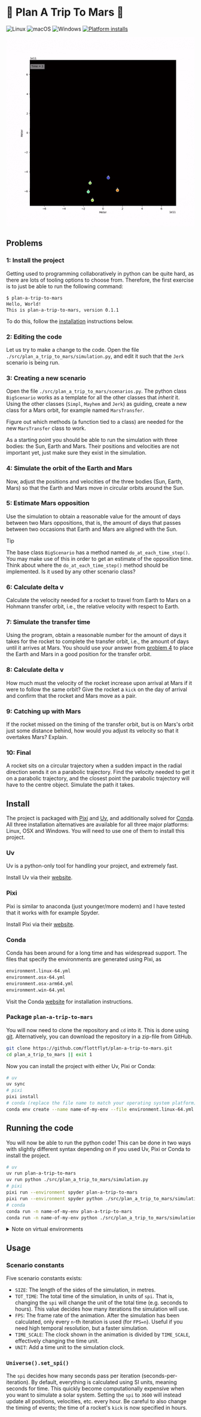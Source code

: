 # :rocket: Plan A Trip To Mars :rocket:

![Linux](https://img.shields.io/badge/Linux-%23.svg?logo=linux&color=FCC624&logoColor=black)
![macOS](https://img.shields.io/badge/macOS-%23.svg?logo=apple&color=000000&logoColor=white)
![Windows](https://img.shields.io/badge/Windows-%23.svg?logo=windows&color=0078D6&logoColor=white)
[![Platform installs](https://github.com/flottflyt/plan-a-trip-to-mars/actions/workflows/installs.yml/badge.svg)](https://github.com/flottflyt/plan-a-trip-to-mars/actions/workflows/installs.yml)

![](assets/animation.gif)

## Problems

### 1: Install the project

Getting used to programming collaboratively in python can be quite hard, as there are
lots of tooling options to choose from. Therefore, the first exercise is to just be able
to run the following command:

```console
$ plan-a-trip-to-mars
Hello, World!
This is plan-a-trip-to-mars, version 0.1.1
```

To do this, follow the [installation](#install) instructions below.

### 2: Editing the code

Let us try to make a change to the code. Open the file
`./src/plan_a_trip_to_mars/simulation.py`, and edit it such that the `Jerk` scenario is
being run.

### 3: Creating a new scenario

Open the file `./src/plan_a_trip_to_mars/scenarios.py`. The python class `BigScenario`
works as a template for all the other classes that _inherit_ it. Using the other classes
(`Simpl`, `Mayhem` and `Jerk`) as guiding, create a new class for a Mars orbit, for
example named `MarsTransfer`.

Figure out which methods (a function tied to a class) are needed for the new
`MarsTransfer` class to work.

As a starting point you should be able to run the simulation with three bodies: the Sun,
Earth and Mars. Their positions and velocities are not important yet, just make sure
they exist in the simulation.

### 4: Simulate the orbit of the Earth and Mars

Now, adjust the positions and velocities of the three bodies (Sun, Earth, Mars) so that
the Earth and Mars move in circular orbits around the Sun.

### 5: Estimate Mars opposition

Use the simulation to obtain a reasonable value for the amount of days between two Mars
oppositions, that is, the amount of days that passes between two occasions that Earth
and Mars are aligned with the Sun.

> [!TIP]
>
> The base class `BigScenario` has a method named `do_at_each_time_step()`. You may make
> use of this in order to get an estimate of the opposition time. Think about where the
> `do_at_each_time_step()` method should be implemented. Is it used by any other
> scenario class?

### 6: Calculate delta v

Calculate the velocity needed for a rocket to travel from Earth to Mars on a Hohmann
transfer orbit, i.e., the relative velocity with respect to Earth.

### 7: Simulate the transfer time

Using the program, obtain a reasonable number for the amount of days it takes for the
rocket to complete the transfer orbit, i.e., the amount of days until it arrives at
Mars. You should use your answer from
[problem 4](#4-simulate-the-orbit-of-the-earth-and-mars) to place the Earth and Mars in
a good position for the transfer orbit.

### 8: Calculate delta v

How much must the velocity of the rocket increase upon arrival at Mars if it were to
follow the same orbit? Give the rocket a `kick` on the day of arrival and confirm that
the rocket and Mars move as a pair.

### 9: Catching up with Mars

If the rocket missed on the timing of the transfer orbit, but is on Mars's orbit just
some distance behind, how would you adjust its velocity so that it overtakes Mars?
Explain.

### 10: Final

A rocket sits on a circular trajectory when a sudden impact in the radial direction
sends it on a parabolic trajectory. Find the velocity needed to get it on a parabolic
trajectory, and the closest point the parabolic trajectory will have to the centre
object. Simulate the path it takes.

## Install

The project is packaged with [Pixi] and [Uv], and additionally solved for [Conda]. All
three installation alternatives are available for all three major platforms: Linux, OSX
and Windows. You will need to use one of them to install this project.

### Uv

Uv is a python-only tool for handling your project, and extremely fast.

Install Uv via their [website](https://docs.astral.sh/uv/getting-started/installation/).

### Pixi

Pixi is similar to anaconda (just younger/more modern) and I have tested that it works
with for example Spyder.

Install Pixi via their [website](https://pixi.sh/latest/#installation).

### Conda

Conda has been around for a long time and has widespread support. The files that specify
the environments are generated using Pixi, as

```txt
environment.linux-64.yml
environment.osx-64.yml
environment.osx-arm64.yml
environment.win-64.yml
```

Visit the Conda
[website](https://docs.conda.io/projects/conda/en/stable/user-guide/install/index.html)
for installation instructions.

### Package `plan-a-trip-to-mars`

You will now need to clone the repository and `cd` into it. This is done using [git].
Alternatively, you can download the repository in a zip-file from GitHub.

```bash
git clone https://github.com/flottflyt/plan-a-trip-to-mars.git
cd plan_a_trip_to_mars || exit 1
```

Now you can install the project with either Uv, Pixi or Conda:

```bash
# uv
uv sync
# pixi
pixi install
# conda (replace the file name to match your operating system platform)
conda env create --name name-of-my-env --file environment.linux-64.yml
```

## Running the code

You will now be able to run the python code! This can be done in two ways with slightly
different syntax depending on if you used Uv, Pixi or Conda to install the project.

```bash
# uv
uv run plan-a-trip-to-mars
uv run python ./src/plan_a_trip_to_mars/simulation.py
# pixi
pixi run --environment spyder plan-a-trip-to-mars
pixi run --environment spyder python ./src/plan_a_trip_to_mars/simulation.py
# conda
conda run -n name-of-my-env plan-a-trip-to-mars
conda run -n name-of-my-env python ./src/plan_a_trip_to_mars/simulation.py
```

<details>
<summary>Note on virtual environments</summary>

When working on a python project, the best practice is to work inside a virtual
environment. This can be confusing to begin with, but the pros massively outweighs the
cons. Many programs exist the creates and manages virtual environments, and both Pixi
and Uv will do this automatically for you!

Many good alternatives for working with python using virtual environments exist. Pick
your favourite and learn how to use it.

</details>

## Usage

### Scenario constants

Five scenario constants exists:

- `SIZE`: The length of the sides of the simulation, in metres.
- `TOT_TIME`: The total time of the simulation, in units of `spi`. That is, changing the
  `spi` will change the unit of the total time (e.g. seconds to hours). This value
  decides how many iterations the simulation will use.
- `FPS`: The frame rate of the animation. After the simulation has been calculated, only
  every `n`-th iteration is used (for `FPS=n`). Useful if you need high temporal
  resolution, but a faster simulation.
- `TIME_SCALE`: The clock shown in the animation is divided by `TIME_SCALE`, effectively
  changing the time unit.
- `UNIT`: Add a time unit to the simulation clock.

### `Universe().set_spi()`

The `spi` decides how many seconds pass per iteration (seconds-per-iteration). By
default, everything is calculated using SI units, meaning seconds for time. This quickly
become computationally expensive when you want to simulate a solar system. Setting the
`spi` to `3600` will instead update all positions, velocities, etc. every hour. Be
careful to also change the timing of events; the time of a rocket's `kick` is now
specified in hours.

[conda]: https://docs.conda.io/en/latest/index.html
[pixi]: https://pixi.sh/latest/
[uv]: https://docs.astral.sh/uv/
[git]: https://git-scm.com/
